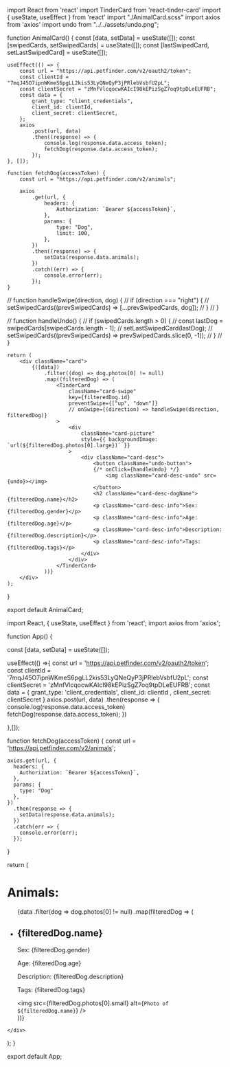 import React from 'react'
import TinderCard from 'react-tinder-card'
import { useState, useEffect } from 'react'
import "./AnimalCard.scss"
import axios from 'axios'
import undo from "../../assets/undo.png";

function AnimalCard() {
    const [data, setData] = useState([]);
    const [swipedCards, setSwipedCards] = useState([]);
    const [lastSwipedCard, setLastSwipedCard] = useState([]);

    useEffect(() => {
        const url = "https://api.petfinder.com/v2/oauth2/token";
        const clientId = "7mqJ45O7ipnWKmeS6pgLL2kis53LyQNeQyP3jPRlebVsbfU2pL";
        const clientSecret = "zMnfVlcqocwKAIcI98kEPizSgZ7oq9tpDLeEUFRB";
        const data = {
            grant_type: "client_credentials",
            client_id: clientId,
            client_secret: clientSecret,
        };
        axios
            .post(url, data)
            .then((response) => {
                console.log(response.data.access_token);
                fetchDog(response.data.access_token);
            });
    }, []);

    function fetchDog(accessToken) {
        const url = "https://api.petfinder.com/v2/animals";

        axios
            .get(url, {
                headers: {
                    Authorization: `Bearer ${accessToken}`,
                },
                params: {
                    type: "Dog",
                    limit: 100,
                },
            })
            .then((response) => {
                setData(response.data.animals);
            })
            .catch((err) => {
                console.error(err);
            });
    }
//     function handleSwipe(direction, dog) {
//         if (direction === "right") {
//             setSwipedCards((prevSwipedCards) => [...prevSwipedCards, dog]);
//         }
//     }

// function handleUndo() {
//     if (swipedCards.length > 0) {
//         const lastDog = swipedCards[swipedCards.length - 1];
//         setLastSwipedCard(lastDog);
//         setSwipedCards((prevSwipedCards) => prevSwipedCards.slice(0, -1));
//     }
// }


    return (
        <div className="card">
            {([data])
                .filter((dog) => dog.photos[0] != null)
                .map((filteredDog) => (
                    <TinderCard
                        className="card-swipe"
                        key={filteredDog.id}
                        preventSwipe={["up", "down"]}
                        // onSwipe={(direction) => handleSwipe(direction, filteredDog)}
                    >
                        <div
                            className="card-picture"
                            style={{ backgroundImage: `url(${filteredDog.photos[0].large})` }}
                        >
                            <div className="card-desc">
                                <button className="undo-button">
                                {/* onClick={handleUndo} */}
                                    <img className="card-desc-undo" src={undo}></img>
                                </button>
                                <h2 className="card-desc-dogName">{filteredDog.name}</h2>
                                <p className="card-desc-info">Sex: {filteredDog.gender}</p>
                                <p className="card-desc-info">Age: {filteredDog.age}</p>
                                <p className="card-desc-info">Description: {filteredDog.description}</p>
                                <p className="card-desc-info">Tags: {filteredDog.tags}</p>
                            </div>
                        </div>
                    </TinderCard>
                ))}
        </div>
    );
}


export default AnimalCard;

import React, { useState, useEffect } from 'react';
import axios from 'axios';

function App() {

  const [data, setData] = useState([]);


  useEffect(() =>{
      const url = 'https://api.petfinder.com/v2/oauth2/token';
      const clientId = '7mqJ45O7ipnWKmeS6pgLL2kis53LyQNeQyP3jPRlebVsbfU2pL';
      const clientSecret = 'zMnfVlcqocwKAIcI98kEPizSgZ7oq9tpDLeEUFRB';
      const data = {
        grant_type: 'client_credentials',
        client_id: clientId ,
        client_secret: clientSecret
      }
      axios.post(url, data)
      .then(response => {
        console.log(response.data.access_token)
        fetchDog(response.data.access_token);
      })

  },[]);

  function fetchDog(accessToken) {
    const url = 'https://api.petfinder.com/v2/animals';

    axios.get(url, {
      headers: {
        Authorization: `Bearer ${accessToken}`,
      },
      params: {
        type: "Dog"
      },
    })
      .then(response => {
        setData(response.data.animals);
      })
      .catch(err => {
        console.error(err);
      });
  }

  return (
    <div>
      <h1>Animals:</h1>
      <ul>
        {data
          .filter(dog => dog.photos[0] != null) 
          .map(filteredDog => (
            <li key={filteredDog.id}>
              <h2>{filteredDog.name}</h2>
              <p>Sex: {filteredDog.gender}</p>
              <p>Age: {filteredDog.age}</p>
              <p>Description: {filteredDog.description}</p>
              <p>Tags: {filteredDog.tags}</p> 
                <img src={filteredDog.photos[0].small} alt={`Photo of ${filteredDog.name}`} />
            </li>
          ))}
      </ul>

    </div>
  );
}

export default App;
